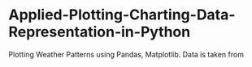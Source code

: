 # Applied-Plotting-Charting-Data-Representation-in-Python
Plotting Weather Patterns using Pandas, Matplotlib. Data is taken from 

